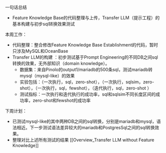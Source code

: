 一句话总结

* Feature Knowledge Base的代码整理与上传，Transfer LLM（提示工程）的基本构建与初步sql转换效果测试

本周工作：
* 代码整理：整合修改Feature Knowledge Base Establishment的代码，暂时只涉及MySQL和OceanBase
* Transfer LLM的构建 ：初步测试基于Prompt Engineering的不同DB之间sql转换的效果，无外部知识（domain knowledge）。
	* 数据集：来自Pinolo的output1/mariadb的500条sql，测试mariadb转mysql（mysql-like）的效果
	* 实验包括：（一次执行，sql，zero-shot），（一次执行，sqlsim，zero-shot），（一次执行，sql，fewshot），（迭代执行，sql，zero-shot ）
	* 测试指标：一次执行和迭代执行的成功率，sql和sqlsim不同长度区间的成功率，zero-shot和fewshot的成功率

下周计划：
* 已测试mysql-like的其中两种DB之间的sql转换，分别是mariadb和mysql，语法相近。下一步测试语法差异较大的mariadb和PostgresSql之间的sql转换效果。
* 整理对比上述所有测试的结果 [[Overview_Transfer LLM without Feature Knowledge]]




